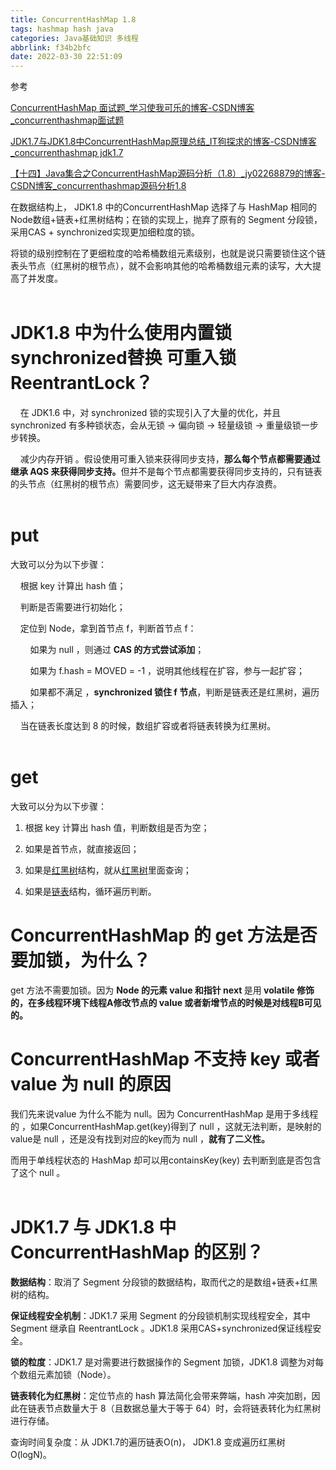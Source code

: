 ```yaml
---
title: ConcurrentHashMap 1.8
tags: hashmap hash java
categories: Java基础知识 多线程
abbrlink: f34b2bfc
date: 2022-03-30 22:51:09
---
```


<!--more-->

<p></p>

<p>参考</p>

<p><a data-link-desc="作者：程序员库森链接：https://www.nowcoder.com/discuss/591527?source_id=profile_create_nctrack&amp;amp;channel=-1来源：牛客网本文汇总了常考的 ConcurrentHashMap 面试题，面试 ConcurrentHashMap，看这一篇就够了！为帮助大家高效复习，专门用&quot;★ &quot;表示面试中出现的频率，&quot;★ &quot;越多，代表越高频！实现原理ConcurrentHashMap 的实现原理是什么？ ★★★★★." data-link-icon="https://g.csdnimg.cn/static/logo/favicon32.ico" data-link-title="ConcurrentHashMap 面试题_学习使我可乐的博客-CSDN博客_concurrenthashmap面试题" href="https://blog.csdn.net/qq_40826814/article/details/115328565" title="ConcurrentHashMap 面试题_学习使我可乐的博客-CSDN博客_concurrenthashmap面试题">ConcurrentHashMap 面试题_学习使我可乐的博客-CSDN博客_concurrenthashmap面试题</a></p>

<p><a data-link-desc="原文：https://my.oschina.net/hosee/blog/675884并发编程实践中，ConcurrentHashMap是一个经常被使用的数据结构，相比于Hashtable以及Collections.synchronizedMap()，ConcurrentHashMap在线程安全的基础上提供了更好的写并发能力，但同时降低了对读一致性的要求（这点好像CAP理论啊 O(∩_∩)O）。ConcurrentHashMap的设计与实现非常精巧，大量的利用了volatile，final，CAS等loc" data-link-icon="https://g.csdnimg.cn/static/logo/favicon32.ico" data-link-title="JDK1.7与JDK1.8中ConcurrentHashMap原理总结_IT狗探求的博客-CSDN博客_concurrenthashmap jdk1.7" href="https://blog.csdn.net/a123demi/article/details/79100534" title="JDK1.7与JDK1.8中ConcurrentHashMap原理总结_IT狗探求的博客-CSDN博客_concurrenthashmap jdk1.7">JDK1.7与JDK1.8中ConcurrentHashMap原理总结_IT狗探求的博客-CSDN博客_concurrenthashmap jdk1.7</a></p>

<div><a data-link-desc="一、简介java8中ConcurrentHashMap的结构是：数组+链表+红黑树。因为在hash冲突严重的情况下，链表的查询效率是O(n)，所以jdk8中改成了单个链表的个数大于8时，数组长度小于64就扩容，数组长度大于等于64，则链表会转换为红黑树，这样以空间换时间，查询效率会变为O(nlogn)。红黑树在Node数组内部存储的不是一个TreeNode对象，而是一个TreeBin对..." data-link-icon="https://g.csdnimg.cn/static/logo/favicon32.ico" data-link-title="【十四】Java集合之ConcurrentHashMap源码分析（1.8）_jy02268879的博客-CSDN博客_concurrenthashmap源码分析1.8" href="https://blog.csdn.net/jy02268879/article/details/88599830" title="【十四】Java集合之ConcurrentHashMap源码分析（1.8）_jy02268879的博客-CSDN博客_concurrenthashmap源码分析1.8">【十四】Java集合之ConcurrentHashMap源码分析（1.8）_jy02268879的博客-CSDN博客_concurrenthashmap源码分析1.8</a></div>

<p>在数据结构上， JDK1.8 中的ConcurrentHashMap 选择了与 HashMap 相同的Node数组+链表+红黑树结构；在锁的实现上，抛弃了原有的 Segment 分段锁，采用CAS + synchronized实现更加细粒度的锁。</p>

<p>将锁的级别控制在了更细粒度的哈希桶数组元素级别，也就是说只需要锁住这个链表头节点（红黑树的根节点），就不会影响其他的哈希桶数组元素的读写，大大提高了并发度。<br />
 </p>

<p></p>

<h1>JDK1.8 中为什么使用内置锁 synchronized替换 可重入锁 ReentrantLock？</h1>

<p>    在 JDK1.6 中，对 synchronized 锁的实现引入了大量的优化，并且 synchronized 有多种锁状态，会从无锁 -&gt; 偏向锁 -&gt; 轻量级锁 -&gt; 重量级锁一步步转换。</p>

<p>    减少内存开销 。假设使用可重入锁来获得同步支持，<strong>那么每个节点都需要通过继承 AQS 来获得同步支持。</strong>但并不是每个节点都需要获得同步支持的，只有链表的头节点（红黑树的根节点）需要同步，这无疑带来了巨大内存浪费。<br />
 </p>

<h1>put</h1>

<p>大致可以分为以下步骤：</p>

<p>    根据 key 计算出 hash 值；</p>

<p>    判断是否需要进行初始化；</p>

<p>    定位到 Node，拿到首节点 f，判断首节点 f：</p>

<p>        如果为 null ，则通过 <strong>CAS 的方式尝试添加</strong>；</p>

<p>        如果为 f.hash = MOVED = -1 ，说明其他线程在扩容，参与一起扩容；</p>

<p>        如果都不满足 ，<strong>synchronized 锁住 f 节点</strong>，判断是链表还是红黑树，遍历插入；</p>

<p>    当在链表长度达到 8 的时候，数组扩容或者将链表转换为红黑树。<br />
 </p>

<p></p>

<h1>get</h1>

<p>大致可以分为以下步骤：</p>

<ol><li>
	<p>根据 key 计算出 hash 值，判断数组是否为空；</p>
	</li>
	<li>
	<p>如果是首节点，就直接返回；</p>
	</li>
	<li>
	<p>如果是<a data-link-icon="https://csdnimg.cn/release/blog_editor_html/release2.0.8/ckeditor/plugins/CsdnLink/icons/icon-default.png?t=M276" data-link-title="红黑树" href="https://blog.csdn.net/jump/super-jump/word?word=%E7%BA%A2%E9%BB%91%E6%A0%91" title="红黑树">红黑树</a>结构，就从<a data-link-icon="https://csdnimg.cn/release/blog_editor_html/release2.0.8/ckeditor/plugins/CsdnLink/icons/icon-default.png?t=M276" data-link-title="红黑树" href="https://blog.csdn.net/jump/super-jump/word?word=%E7%BA%A2%E9%BB%91%E6%A0%91" title="红黑树">红黑树</a>里面查询；</p>
	</li>
	<li>
	<p>如果是<a data-link-icon="https://csdnimg.cn/release/blog_editor_html/release2.0.8/ckeditor/plugins/CsdnLink/icons/icon-default.png?t=M276" data-link-title="链表" href="https://blog.csdn.net/jump/super-jump/word?word=%E9%93%BE%E8%A1%A8" title="链表">链表</a>结构，循环遍历判断。</p>
	</li>
</ol><p></p>

<h1>ConcurrentHashMap 的 get 方法是否要加锁，为什么？</h1>

<p>get 方法不需要加锁。因为 <strong>Node 的元素 value 和指针 next </strong>是用<strong> volatile 修饰的，在多线程环境下线程A修改节点的 value 或者新增节点的时候是对线程B可见的。</strong></p>

<p></p>

<h1>ConcurrentHashMap 不支持 key 或者 value 为 null 的原因</h1>

<p>我们先来说value 为什么不能为 null。因为 ConcurrentHashMap 是用于多线程的 ，如果ConcurrentHashMap.get(key)得到了 null ，这就无法判断，是映射的value是 null ，还是没有找到对应的key而为 null ，<strong>就有了二义性。</strong></p>

<p>而用于单线程状态的 HashMap 却可以用containsKey(key) 去判断到底是否包含了这个 null 。<br />
 </p>

<p></p>

<h1>JDK1.7 与 JDK1.8 中ConcurrentHashMap 的区别？</h1>

<p><strong>数据结构</strong>：取消了 Segment 分段锁的数据结构，取而代之的是数组+链表+红黑树的结构。</p>

<p><strong>保证线程安全机制</strong>：JDK1.7 采用 Segment 的分段锁机制实现线程安全，其中 Segment 继承自 ReentrantLock 。JDK1.8 采用CAS+synchronized保证线程安全。</p>

<p><strong>锁的粒度</strong>：JDK1.7 是对需要进行数据操作的 Segment 加锁，JDK1.8 调整为对每个数组元素加锁（Node）。</p>

<p><strong>链表转化为红黑树</strong>：定位节点的 hash 算法简化会带来弊端，hash 冲突加剧，因此在链表节点数量大于 8（且数据总量大于等于 64）时，会将链表转化为红黑树进行存储。</p>

<p>查询时间复杂度：从 JDK1.7的遍历链表O(n)， JDK1.8 变成遍历红黑树O(logN)。<br />
 </p>

<p> </p>
